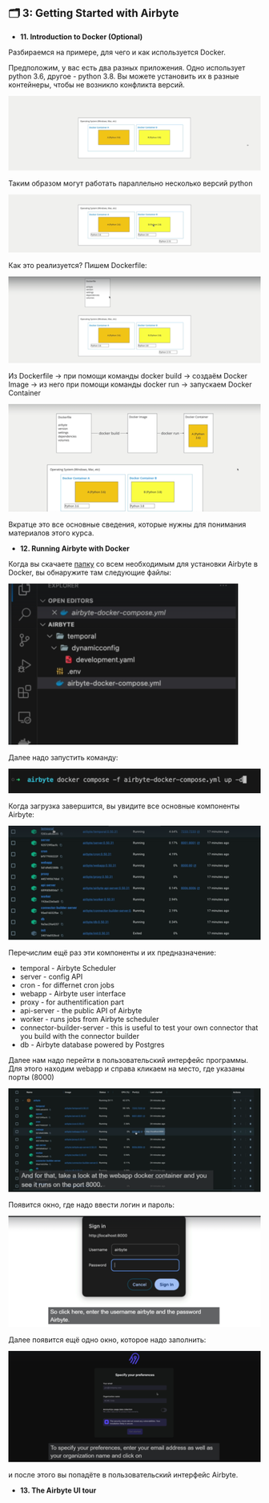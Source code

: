 ## 🗂️ 3: Getting Started with Airbyte

- **11. Introduction to Docker (Optional)**

Разбираемся на примере, для чего и как используется Docker.

Предположим, у вас есть два разных приложения. Одно использует python 3.6, другое - python 3.8. Вы можете установить их в разные контейнеры, чтобы не возникло конфликта версий.

![cover](https://github.com/Malakhova-Natalya/IT_courses/blob/main/The%20Complete%20Hands-on%20Introduction%20to%20Airbyte/16%20-%20Docker%20containers.png)

Таким образом могут работать параллельно несколько версий python 

![cover](https://github.com/Malakhova-Natalya/IT_courses/blob/main/The%20Complete%20Hands-on%20Introduction%20to%20Airbyte/17%20-%20different%20python%20versions.png)

Как это реализуется? Пишем Dockerfile:

![cover](https://github.com/Malakhova-Natalya/IT_courses/blob/main/The%20Complete%20Hands-on%20Introduction%20to%20Airbyte/18%20-%20Dockerfile.png)

Из Dockerfile → при помощи команды docker build → создаём Docker Image → из него при помощи команды docker run → запускаем Docker Container

![cover](https://github.com/Malakhova-Natalya/IT_courses/blob/main/The%20Complete%20Hands-on%20Introduction%20to%20Airbyte/19%20-%20Docker%20full%20schema.png)

Вкратце это все основные сведения, которые нужны для понимания материалов этого курса.

- **12. Running Airbyte with Docker**

Когда вы скачаете [папку](https://github.com/Malakhova-Natalya/IT_courses/blob/main/The%20Complete%20Hands-on%20Introduction%20to%20Airbyte/airbyte.zip) со всем необходимым для установки Airbyte в Docker, вы обнаружите там следующие файлы:

![cover](https://github.com/Malakhova-Natalya/IT_courses/blob/main/The%20Complete%20Hands-on%20Introduction%20to%20Airbyte/20%20-%20Docker%20download%20files.png)

Далее надо запустить команду:

![cover](https://github.com/Malakhova-Natalya/IT_courses/blob/main/The%20Complete%20Hands-on%20Introduction%20to%20Airbyte/21%20-%20Docker%20command.png)

Когда загрузка завершится, вы увидите все основные компоненты Airbyte:

![cover](https://github.com/Malakhova-Natalya/IT_courses/blob/main/The%20Complete%20Hands-on%20Introduction%20to%20Airbyte/22%20-%20core%20components%20in%20Docker.png)

Перечислим ещё раз эти компоненты и их предназначение:
- temporal - Airbyte Scheduler
- server - config API
- cron - for differnet cron jobs
- webapp - Airbyte user interface
- proxy - for authentification part
- api-server - the public API of Airbyte
- worker - runs jobs from Airbyte scheduler
- connector-builder-server - this is useful to test your own connector that you build with the connector builder
- db - Airbyte database powered by Postgres

Далее нам надо перейти в пользовательский интерфейс программы. Для этого находим webapp и справа кликаем на место, где указаны порты (8000)

![cover](https://github.com/Malakhova-Natalya/IT_courses/blob/main/The%20Complete%20Hands-on%20Introduction%20to%20Airbyte/23%20-%208000%20port%20-%20click%20here.png)

Появится окно, где надо ввести логин и пароль:

![cover](https://github.com/Malakhova-Natalya/IT_courses/blob/main/The%20Complete%20Hands-on%20Introduction%20to%20Airbyte/24%20-%20UI%20sign%20in.png)

Далее появится ещё одно окно, которое надо заполнить:

![cover](https://github.com/Malakhova-Natalya/IT_courses/blob/main/The%20Complete%20Hands-on%20Introduction%20to%20Airbyte/25%20-%20specify%20your%20preferences.png)

и после этого вы попадёте в пользовательский интерфейс Airbyte.

- **13. The Airbyte UI tour**



